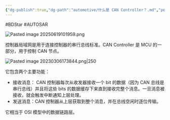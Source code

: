 ```yaml
---
{"dg-publish":true,"dg-path":"automotive/什么是 CAN Controller？.md","permalink":"/automotive/什么是 CAN Controller？/","created":"2020-01-17T17:26:33.000+08:00","updated":"2025-06-19T10:21:36.000+08:00"}
---
```


#BDStar #AUTOSAR 

![Pasted image 20250619101959.png](/img/user/0.Asset/resource/Pasted%20image%2020250619101959.png)

控制器局域网是用于连接控制器的串行总线标准。CAN Controller 是 MCU 的一部分，用于控制 CAN 节点。

![Pasted image 20230306173844.png|250](/img/user/0.Asset/resource/Pasted%20image%2020230306173844.png)

它包含两个主要功能：

- 接收消息：  CAN 控制器每次从收发器接收一个 bit 的数据（因为 CAN 总线是串行总线）并且将这些 bits 的数据缓存下来直到接收完整个消息。一旦消息被接收，就会触发中断通知上层处理。
- 发送消息：CAN 控制器从上层获取到整个消息，并在总线空闲时逐位传输。

它相当于 OSI 模型中的数据链路层。